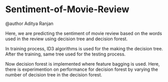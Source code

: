 # Sentiment-of-Movie-Review
@author Aditya Ranjan

Here, we are predicting the sentiment of movie review based on the words used in the review using decision tree and decision forest.

In training process, ID3 algorithms is used for the making the decision tree. After the training, same tree used for the testing process.

Now decision forest is implemented where feature bagging is used. Here, there is experimention on performance for decision forest by varying the number of decision tree in the decision forest.

